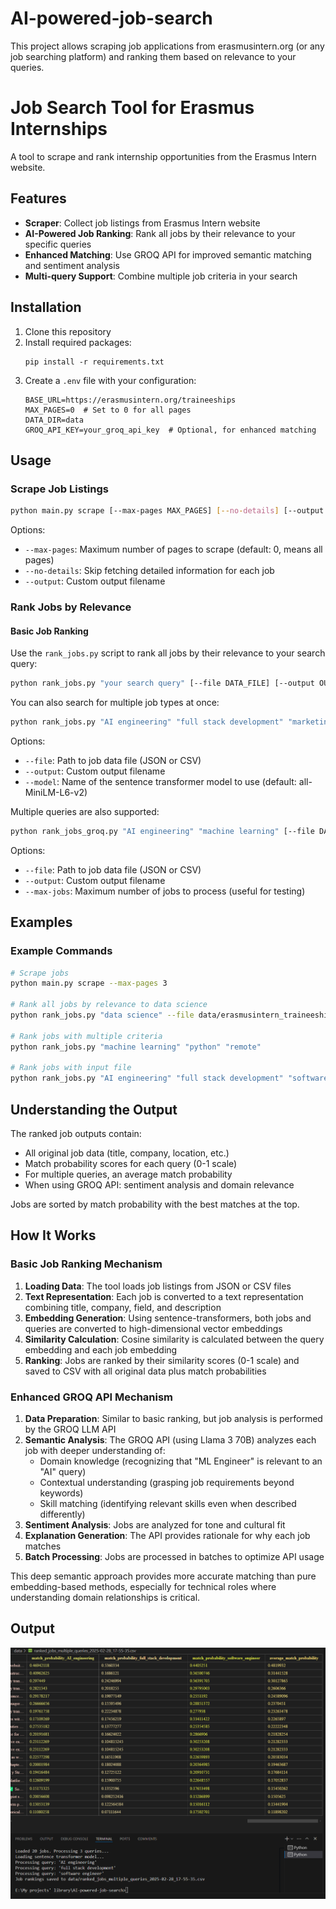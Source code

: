 # AI-powered-job-search
This project allows scraping job applications from erasmusintern.org (or any job searching platform) and ranking them based on relevance to your queries.

# Job Search Tool for Erasmus Internships

A tool to scrape and rank internship opportunities from the Erasmus Intern website.

## Features

- **Scraper**: Collect job listings from Erasmus Intern website
- **AI-Powered Job Ranking**: Rank all jobs by their relevance to your specific queries
- **Enhanced Matching**: Use GROQ API for improved semantic matching and sentiment analysis
- **Multi-query Support**: Combine multiple job criteria in your search

## Installation

1. Clone this repository
2. Install required packages:
   ```
   pip install -r requirements.txt
   ```
3. Create a `.env` file with your configuration:
   ```
   BASE_URL=https://erasmusintern.org/traineeships
   MAX_PAGES=0  # Set to 0 for all pages
   DATA_DIR=data
   GROQ_API_KEY=your_groq_api_key  # Optional, for enhanced matching
   ```

## Usage

### Scrape Job Listings

```bash
python main.py scrape [--max-pages MAX_PAGES] [--no-details] [--output OUTPUT]
```

Options:
- `--max-pages`: Maximum number of pages to scrape (default: 0, means all pages)
- `--no-details`: Skip fetching detailed information for each job
- `--output`: Custom output filename

### Rank Jobs by Relevance

#### Basic Job Ranking

Use the `rank_jobs.py` script to rank all jobs by their relevance to your search query:

```bash
python rank_jobs.py "your search query" [--file DATA_FILE] [--output OUTPUT_FILE] [--model MODEL_NAME]
```

You can also search for multiple job types at once:

```bash
python rank_jobs.py "AI engineering" "full stack development" "marketing" [--file DATA_FILE]
```

Options:
- `--file`: Path to job data file (JSON or CSV)
- `--output`: Custom output filename
- `--model`: Name of the sentence transformer model to use (default: all-MiniLM-L6-v2)

Multiple queries are also supported:

```bash
python rank_jobs_groq.py "AI engineering" "machine learning" [--file DATA_FILE]
```

Options:
- `--file`: Path to job data file (JSON or CSV)
- `--output`: Custom output filename
- `--max-jobs`: Maximum number of jobs to process (useful for testing)

## Examples

### Example Commands

```bash
# Scrape jobs
python main.py scrape --max-pages 3

# Rank all jobs by relevance to data science
python rank_jobs.py "data science" --file data/erasmusintern_traineeships_2025-02-27_18-28-26.json

# Rank jobs with multiple criteria
python rank_jobs.py "machine learning" "python" "remote"

# Rank jobs with input file
python rank_jobs.py "AI engineering" "full stack development" "software engineer" --file data/data.json
```

## Understanding the Output

The ranked job outputs contain:

- All original job data (title, company, location, etc.)
- Match probability scores for each query (0-1 scale)
- For multiple queries, an average match probability
- When using GROQ API: sentiment analysis and domain relevance

Jobs are sorted by match probability with the best matches at the top.

## How It Works

### Basic Job Ranking Mechanism

1. **Loading Data**: The tool loads job listings from JSON or CSV files
2. **Text Representation**: Each job is converted to a text representation combining title, company, field, and description
3. **Embedding Generation**: Using sentence-transformers, both jobs and queries are converted to high-dimensional vector embeddings
4. **Similarity Calculation**: Cosine similarity is calculated between the query embedding and each job embedding
5. **Ranking**: Jobs are ranked by their similarity scores (0-1 scale) and saved to CSV with all original data plus match probabilities

### Enhanced GROQ API Mechanism

1. **Data Preparation**: Similar to basic ranking, but job analysis is performed by the GROQ LLM API
2. **Semantic Analysis**: The GROQ API (using Llama 3 70B) analyzes each job with deeper understanding of:
   - Domain knowledge (recognizing that "ML Engineer" is relevant to an "AI" query)
   - Contextual understanding (grasping job requirements beyond keywords)
   - Skill matching (identifying relevant skills even when described differently)
3. **Sentiment Analysis**: Jobs are analyzed for tone and cultural fit
4. **Explanation Generation**: The API provides rationale for why each job matches
5. **Batch Processing**: Jobs are processed in batches to optimize API usage

This deep semantic approach provides more accurate matching than pure embedding-based methods, especially for technical roles where understanding domain relationships is critical.
## Output
![Sample Image](output/sample.png)

